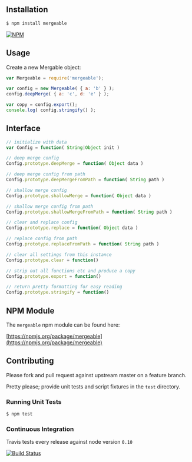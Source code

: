 ## Installation

```bash
$ npm install mergeable
```

[![NPM](https://nodei.co/npm/mergeable.png?downloads=true&stars=true)](https://nodei.co/npm/mergeable)

## Usage

Create a new Mergable object:

```javascript
var Mergeable = require('mergeable');

var config = new Mergeable( { a: 'b' } );
config.deepMerge( { a: 'c', d: 'e' } );

var copy = config.export();
console.log( config.stringify() );
```

## Interface

```javascript
// initialize with data
var Config = function( String|Object init )

// deep merge config
Config.prototype.deepMerge = function( Object data )

// deep merge config from path
Config.prototype.deepMergeFromPath = function( String path )

// shallow merge config
Config.prototype.shallowMerge = function( Object data )

// shallow merge config from path
Config.prototype.shallowMergeFromPath = function( String path )

// clear and replace config
Config.prototype.replace = function( Object data )

// replace config from path
Config.prototype.replaceFromPath = function( String path )

// clear all settings from this instance
Config.prototype.clear = function()

// strip out all functions etc and produce a copy
Config.prototype.export = function()

// return pretty formatting for easy reading
Config.prototype.stringify = function()
```

## NPM Module

The `mergeable` npm module can be found here:

[https://npmjs.org/package/mergeable](https://npmjs.org/package/mergeable)

## Contributing

Please fork and pull request against upstream master on a feature branch.

Pretty please; provide unit tests and script fixtures in the `test` directory.

### Running Unit Tests

```bash
$ npm test
```

### Continuous Integration

Travis tests every release against node version `0.10`

[![Build Status](https://travis-ci.org/pelias/mergeable.png?branch=master)](https://travis-ci.org/pelias/mergeable)